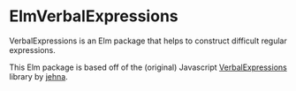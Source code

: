 # ElmVerbalExpressions

VerbalExpressions is an Elm package that helps to construct difficult regular
expressions.

This Elm package is based off of the (original) Javascript
[VerbalExpressions](https://github.com/VerbalExpressions/JSVerbalExpressions)
library by [jehna](https://github.com/jehna/).
